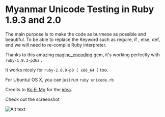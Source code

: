 Myanmar Unicode Testing in Ruby 1.9.3 and 2.0
============================================

The main purpose is to make the code as burmese as possible and
beautiful. To be able to replace the Keyword such as require, if , else, def, end
we will need to re-compile Ruby interpreter.

Thanks to this amazing [maginc_encoding](https://github.com/m-ryan/magic_encoding) gem, it's working perfectly with `ruby-1.9.3-p362` .

It works nicely for `ruby-2.0.0-p0 [ x86_64 ]` too.

For Ubuntu/ OS X, you can just run
`ruby unicode.rb`

Credits to [Ko Ei Mg](https://www.facebook.com/ei.mung) for the [idea](https://www.facebook.com/photo.php?fbid=10151614605077328&set=a.445551197327.239848.564487327&type=1).

Check out the screenshot

![Alt text](http://monosnap.com/image/xxLAYt4u0bl6DsqL7Le68rXP5.png "Unicode test in Ruby")
